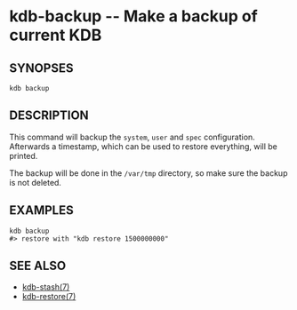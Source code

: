 kdb-backup -- Make a backup of current KDB
==========================================

## SYNOPSES

`kdb backup`

## DESCRIPTION

This command will backup the `system`, `user` and `spec` configuration.
Afterwards a timestamp, which can be used to restore everything, will be printed.

The backup will be done in the `/var/tmp` directory, so make sure the backup is not deleted.

## EXAMPLES

```
kdb backup
#> restore with "kdb restore 1500000000"
```

## SEE ALSO
- [kdb-stash(7)](kdb-stash.md)
- [kdb-restore(7)](kdb-restore.md)
